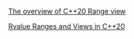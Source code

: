 [The overview of C++20 Range view](https://ezoeryou.github.io/blog/article/2019-01-10-range-view.html) 

[Rvalue Ranges and Views in C++20](https://tristanbrindle.com/posts/rvalue-ranges-and-views)
